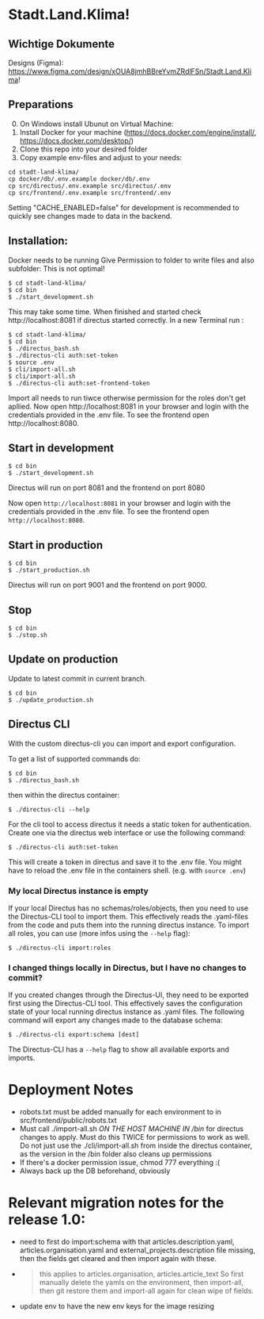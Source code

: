 # Stadt.Land.Klima!

## Wichtige Dokumente

Designs (Figma): https://www.figma.com/design/xOUA8jmhBBreYvmZRdlFSn/Stadt.Land.Klima!


## Preparations
0. On Windows install Ubunut on Virtual Machine:
1. Install Docker for your machine (https://docs.docker.com/engine/install/, https://docs.docker.com/desktop/)
2. Clone this repo into your desired folder
3. Copy example env-files and adjust to your needs:
```
cd stadt-land-klima/
cp docker/db/.env.example docker/db/.env
cp src/directus/.env.example src/directus/.env
cp src/frontend/.env.example src/frontend/.env
```
Setting "CACHE_ENABLED=false" for development is recommended to quickly see changes made to data in the backend.

## Installation:
Docker needs to be running
Give Permission to folder to write files and also subfolder: This is not optimal!
```
$ cd stadt-land-klima/
$ cd bin
$ ./start_development.sh
```
This may take some time.
When finished and started check http://localhost:8081 if directus started correctly.
In a new Terminal run :
```
$ cd stadt-land-klima/
$ cd bin
$ ./directus_bash.sh
$ ./directus-cli auth:set-token
$ source .env
$ cli/import-all.sh
$ cli/import-all.sh
$ ./directus-cli auth:set-frontend-token
```
Import all needs to run tiwce otherwise permission for the roles don't get apllied.
Now open http://localhost:8081 in your browser and login with the credentials provided in the .env file.
To see the frontend open http://localhost:8080.
## Start in development

```
$ cd bin
$ ./start_development.sh
```

Directus will run on port 8081 and the frontend on port 8080

Now open `http://localhost:8081` in your browser and login with the credentials provided in the .env file.
To see the frontend open `http://localhost:8080`.

## Start in production

```
$ cd bin
$ ./start_production.sh
```

Directus will run on port 9001 and the frontend on port 9000.

## Stop

```
$ cd bin
$ ./stop.sh
```

## Update on production

Update to latest commit in current branch.

```
$ cd bin
$ ./update_production.sh
```

## Directus CLI

With the custom directus-cli you can import and export configuration.

To get a list of supported commands do:

```
$ cd bin
$ ./directus_bash.sh
```

then within the directus container:

```
$ ./directus-cli --help
```

For the cli tool to access directus it needs a static token for authentication.
Create one via the directus web interface or use the following command:

```
$ ./directus-cli auth:set-token
```

This will create a token in directus and save it to the .env file.
You might have to reload the .env file in the containers shell. (e.g. with `source .env`)

### My local Directus instance is empty

If your local Directus has no schemas/roles/objects, then you need to use the Directus-CLI tool to import them. This effectively reads the .yaml-files from the code and puts them into the running directus instance.
To import all roles, you can use (more infos using the `--help` flag):
```
$ ./directus-cli import:roles
```

### I changed things locally in Directus, but I have no changes to commit?

If you created changes through the Directus-UI, they need to be exported first using the Directus-CLI tool. This effectively saves the configuration state of your local running directus instance as .yaml files.
The following command will export any changes made to the database schema:

```
$ ./directus-cli export:schema [dest]
```

The Directus-CLI has a `--help` flag to show all available exports and imports.

# Deployment Notes

- robots.txt must be added manually for each environment to in src/frontend/public/robots.txt
- Must call ./import-all.sh *ON THE HOST MACHINE IN /bin* for directus changes to apply. Must do this TWICE for permissions to work as well.
Do not just use the ./cli/import-all.sh from inside the directus container, as the version in the /bin folder also cleans up permissions
- If there's a docker permission issue, chmod 777 everything :(
- Always back up the DB beforehand, obviously

# Relevant migration notes for the release 1.0:
- need to first do import:schema with that articles.description.yaml, articles.organisation.yaml and external_projects.description file missing, then the fields get cleared and then import again with these.
- > this applies to articles.organisation, articles.article_text
So first manually delete the yamls on the environment, then import-all, then git restore them and import-all again for clean wipe of fields.
- update env to have the new env keys for the image resizing
